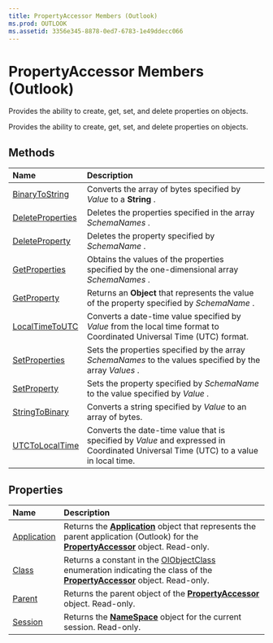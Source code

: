 ```yaml
---
title: PropertyAccessor Members (Outlook)
ms.prod: OUTLOOK
ms.assetid: 3356e345-8878-0ed7-6783-1e49ddecc066
---
```



# PropertyAccessor Members (Outlook)
Provides the ability to create, get, set, and delete properties on objects.

Provides the ability to create, get, set, and delete properties on objects.


## Methods



|**Name**|**Description**|
|:-----|:-----|
|[BinaryToString](propertyaccessor-binarytostring-method-outlook.md)|Converts the array of bytes specified by  _Value_ to a **String** .|
|[DeleteProperties](propertyaccessor-deleteproperties-method-outlook.md)|Deletes the properties specified in the array  _SchemaNames_ .|
|[DeleteProperty](propertyaccessor-deleteproperty-method-outlook.md)|Deletes the property specified by  _SchemaName_ .|
|[GetProperties](propertyaccessor-getproperties-method-outlook.md)|Obtains the values of the properties specified by the one-dimensional array  _SchemaNames_ .|
|[GetProperty](propertyaccessor-getproperty-method-outlook.md)|Returns an  **Object** that represents the value of the property specified by _SchemaName_ .|
|[LocalTimeToUTC](propertyaccessor-localtimetoutc-method-outlook.md)|Converts a date-time value specified by  _Value_ from the local time format to Coordinated Universal Time (UTC) format.|
|[SetProperties](propertyaccessor-setproperties-method-outlook.md)|Sets the properties specified by the array  _SchemaNames_ to the values specified by the array _Values_ .|
|[SetProperty](propertyaccessor-setproperty-method-outlook.md)|Sets the property specified by  _SchemaName_ to the value specified by _Value_ .|
|[StringToBinary](propertyaccessor-stringtobinary-method-outlook.md)|Converts a string specified by  _Value_ to an array of bytes.|
|[UTCToLocalTime](propertyaccessor-utctolocaltime-method-outlook.md)|Converts the date-time value that is specified by  _Value_ and expressed in Coordinated Universal Time (UTC) to a value in local time.|

## Properties



|**Name**|**Description**|
|:-----|:-----|
|[Application](propertyaccessor-application-property-outlook.md)|Returns the  **[Application](application-object-outlook.md)** object that represents the parent application (Outlook) for the **[PropertyAccessor](propertyaccessor-object-outlook.md)** object. Read-only.|
|[Class](propertyaccessor-class-property-outlook.md)|Returns a constant in the [OlObjectClass](olobjectclass-enumeration-outlook.md) enumeration indicating the class of the **[PropertyAccessor](propertyaccessor-object-outlook.md)** object. Read-only.|
|[Parent](propertyaccessor-parent-property-outlook.md)|Returns the parent object of the  **[PropertyAccessor](propertyaccessor-object-outlook.md)** object. Read-only.|
|[Session](propertyaccessor-session-property-outlook.md)|Returns the  **[NameSpace](namespace-object-outlook.md)** object for the current session. Read-only.|

